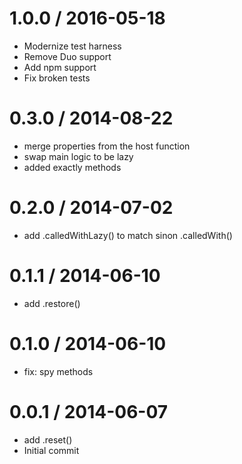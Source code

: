 1.0.0 / 2016-05-18
==================
 
 * Modernize test harness
 * Remove Duo support
 * Add npm support
 * Fix broken tests

0.3.0 / 2014-08-22
==================
 
 * merge properties from the host function
 * swap main logic to be lazy
 * added exactly methods

0.2.0 / 2014-07-02
==================

 * add .calledWithLazy() to match sinon .calledWith()

0.1.1 / 2014-06-10
==================

 * add .restore()

0.1.0 / 2014-06-10
==================

 * fix: spy methods

0.0.1 / 2014-06-07
==================

 * add .reset()
 * Initial commit
